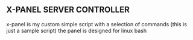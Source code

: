 ## X-PANEL SERVER CONTROLLER

x-panel is my custom simple script with a selection of commands (this is just a sample script)
the panel is designed for linux bash
